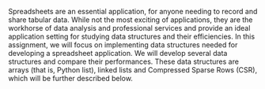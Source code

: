 Spreadsheets are an essential application, for anyone needing to record and share tabular data.
While not the most exciting of applications, they are the workhorse of data analysis and professional services and provide an ideal application setting for studying data structures and their efficiencies.
In this assignment, we will focus on implementing data structures needed for developing a spreadsheet application. We will develop several data structures and compare their performances. 
These data structures are arrays (that is, Python list), linked lists and Compressed Sparse Rows (CSR), which will be further described below.
